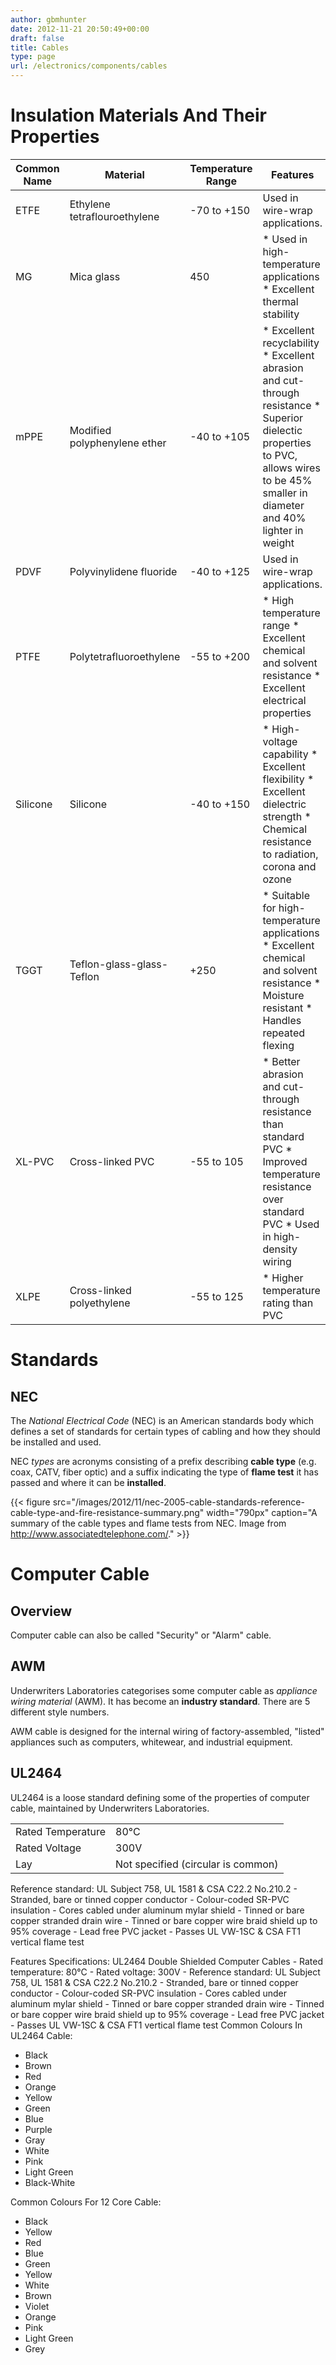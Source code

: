 ```yaml
---
author: gbmhunter
date: 2012-11-21 20:50:49+00:00
draft: false
title: Cables
type: page
url: /electronics/components/cables
---
```


# Insulation Materials And Their Properties

<table>
    <thead>
        <tr>
            <th>Common Name</th>
            <th>Material</th>
            <th>Temperature Range</th>
            <th>Features</th>
        </tr>
    </thead>
    <tbody>
<tr >
<td >ETFE
</td>
<td >Ethylene tetraflouroethylene
</td>
<td >-70 to +150
</td>
<td >Used in wire-wrap applications.
</td></tr><tr >
<td >MG
</td>
<td >Mica glass
</td>
<td >450
</td>
<td >  * Used in high-temperature applications  * Excellent thermal stability
</td></tr><tr >
<td >mPPE
</td>
<td >Modified polyphenylene ether
</td>
<td >-40 to +105
</td>
<td >  * Excellent recyclability  * Excellent abrasion and cut-through resistance  * Superior dielectic properties to PVC, allows wires to be 45% smaller in diameter and 40% lighter in weight
</td></tr><tr >
<td >PDVF
</td>
<td >Polyvinylidene fluoride
</td>
<td >-40 to +125
</td>
<td >Used in wire-wrap applications.
</td></tr><tr >
<td >PTFE
</td>
<td >Polytetrafluoroethylene
</td>
<td >-55 to +200
</td>
<td >  * High temperature range  * Excellent chemical and solvent resistance  * Excellent electrical properties
</td></tr><tr >
<td >Silicone
</td>
<td >Silicone
</td>
<td >-40 to +150
</td>
<td >  * High-voltage capability  * Excellent flexibility  * Excellent dielectric strength  * Chemical resistance to radiation, corona and ozone
</td></tr><tr >
<td >TGGT
</td>
<td >Teflon-glass-glass-Teflon
</td>
<td >+250
</td>
<td >  * Suitable for high-temperature applications  * Excellent chemical and solvent resistance  * Moisture resistant  * Handles repeated flexing
</td></tr><tr >
<td >XL-PVC
</td>
<td >Cross-linked PVC
</td>
<td >-55 to 105
</td>
<td >  * Better abrasion and cut-through resistance than standard PVC  * Improved temperature resistance over standard PVC  * Used in high-density wiring
</td></tr><tr >
<td >XLPE
</td>
<td >Cross-linked polyethylene
</td>
<td >-55 to 125
</td>
<td >  * Higher temperature rating than PVC
</td></tr></tbody></table>

# Standards

## NEC

The _National Electrical Code_ (NEC) is an American standards body which defines a set of standards for certain types of cabling and how they should be installed and used.

NEC _types_ are acronyms consisting of a prefix describing **cable type** (e.g. coax, CATV, fiber optic) and a suffix indicating the type of **flame test** it has passed and where it can be **installed**.

{{< figure src="/images/2012/11/nec-2005-cable-standards-reference-cable-type-and-fire-resistance-summary.png" width="790px" caption="A summary of the cable types and flame tests from NEC. Image from http://www.associatedtelephone.com/."  >}}

# Computer Cable

## Overview

Computer cable can also be called "Security" or "Alarm" cable.

## AWM

Underwriters Laboratories categorises some computer cable as _appliance wiring material_ (AWM). It has become an **industry standard**. There are 5 different style numbers.

AWM cable is designed for the internal wiring of factory-assembled, "listed" appliances such as computers, whitewear, and industrial equipment.

## UL2464

UL2464 is a loose standard defining some of the properties of computer cable, maintained by Underwriters Laboratories.

<table ><tbody ><tr >
<td >Rated Temperature
</td>
<td >80°C
</td></tr><tr >
<td >Rated Voltage
</td>
<td >300V
</td></tr><tr >
<td >Lay
</td>
<td >Not specified (circular is common)
</td></tr>
</tbody></table>

Reference standard: UL Subject 758, UL 1581 & CSA C22.2 No.210.2 - Stranded, bare or tinned copper conductor - Colour-coded SR-PVC insulation - Cores cabled under aluminum mylar shield - Tinned or bare copper stranded drain wire - Tinned or bare copper wire braid shield up to 95% coverage - Lead free PVC jacket - Passes UL VW-1SC & CSA FT1 vertical flame test

Features Specifications: UL2464 Double Shielded Computer Cables - Rated temperature: 80°C - Rated voltage: 300V - Reference standard: UL Subject 758, UL 1581 & CSA C22.2 No.210.2 - Stranded, bare or tinned copper conductor - Colour-coded SR-PVC insulation - Cores cabled under aluminum mylar shield - Tinned or bare copper stranded drain wire - Tinned or bare copper wire braid shield up to 95% coverage - Lead free PVC jacket - Passes UL VW-1SC & CSA FT1 vertical flame test Common Colours In UL2464 Cable:

* Black
* Brown
* Red
* Orange
* Yellow
* Green
* Blue
* Purple
* Gray
* White
* Pink
* Light Green
* Black-White

Common Colours For 12 Core Cable:

* Black
* Yellow
* Red
* Blue
* Green
* Yellow
* White
* Brown
* Violet
* Orange
* Pink
* Light Green
* Grey
